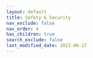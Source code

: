 ```yaml
---
layout: default
title: Safety & Security
nav_exclude: false
nav_order: 4
has_children: true
search_exclude: false
last_modified_date: 2022-06-17
---
```

